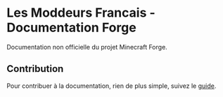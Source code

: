 # Les Moddeurs Francais - Documentation Forge

Documentation non officielle du projet Minecraft Forge.

## Contribution

Pour contribuer à la documentation, rien de plus simple, suivez le [guide](/CONTRIBUTING.md).